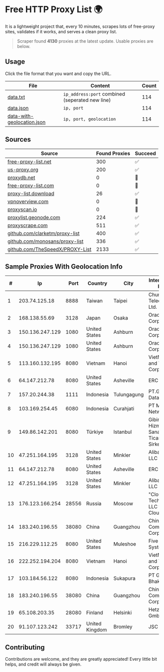 
# Free HTTP Proxy List 🌍

It is a lightweight project that, every 10 minutes, scrapes lots of free-proxy sites, validates if it works, and serves a clean proxy list.


> Scraper found **4130** proxies at the latest update. Usable proxies are below.

## Usage

Click the file format that you want and copy the URL.


|File|Content|Count|
|----|-------|-----|
|[data.txt](https://raw.githubusercontent.com/themiralay/Proxy-List-World/master/data.txt)|`ip_address:port` combined (seperated new line)|114|
|[data.json](https://raw.githubusercontent.com/themiralay/Proxy-List-World/master/data.json)|`ip, port`|114|
|[data-with-geolocation.json](https://raw.githubusercontent.com/themiralay/Proxy-List-World/master/data-with-geolocation.json)|`ip, port, geolocation`|114|

## Sources

|Source|Found Proxies|Succeed|
|------|-------------|-------|
|[free-proxy-list.net](https://free-proxy-list.net)|300|✅|
|[us-proxy.org](https://www.us-proxy.org)|200|✅|
|[proxydb.net](http://proxydb.net)|0|🚫|
|[free-proxy-list.com](https://free-proxy-list.com/?page=&port=&type%5B%5D=http&type%5B%5D=https&up_time=0&search=Search)|0|🚫|
|[proxy-list.download](https://www.proxy-list.download/HTTP)|26|✅|
|[vpnoverview.com](https://vpnoverview.com/privacy/anonymous-browsing/free-proxy-servers)|0|🚫|
|[proxyscan.io](https://www.proxyscan.io)|0|🚫|
|[proxylist.geonode.com](https://proxylist.geonode.com/api/proxy-list?limit=300&page=1&sort_by=lastChecked&sort_type=desc&protocols=http,https)|224|✅|
|[proxyscrape.com](https://api.proxyscrape.com/v2/?request=displayproxies&protocol=http&timeout=10000&country=all&ssl=all&anonymity=all)|511|✅|
|[github.com/clarketm/proxy-list](https://raw.githubusercontent.com/clarketm/proxy-list/master/proxy-list-raw.txt)|400|✅|
|[github.com/monosans/proxy-list](https://raw.githubusercontent.com/monosans/proxy-list/main/proxies/http.txt)|336|✅|
|[github.com/TheSpeedX/PROXY-List](https://raw.githubusercontent.com/TheSpeedX/PROXY-List/master/http.txt)|2133|✅|


## Sample Proxies With Geolocation Info

|#|Ip|Port|Country|City|Internet Service Provider|
|-|--|----|-------|----|-------------------------|
|1|203.74.125.18|8888|Taiwan|Taipei|Chunghwa Telecom Co., Ltd.|
|2|168.138.55.69|3128|Japan|Osaka|Oracle Corporation|
|3|150.136.247.129|1080|United States|Ashburn|Oracle Corporation|
|4|150.136.247.129|1080|United States|Ashburn|Oracle Corporation|
|5|113.160.132.195|8080|Vietnam|Hanoi|VietNam Post and Telecom Corporation|
|6|64.147.212.78|8080|United States|Asheville|ERC Broadband|
|7|157.20.244.38|1111|Indonesia|Tulungagung|PT.Global Media Data Prima|
|8|103.169.254.45|6080|Indonesia|Curahjati|PT Master Star Network|
|9|149.86.142.201|8080|Türkiye|Istanbul|Gibirnet Iletisim Hizmetleri Sanayi VE Ticaret Limited Sirketi|
|10|47.251.164.195|3128|United States|Minkler|Alibaba Cloud LLC|
|11|64.147.212.78|8080|United States|Asheville|ERC Broadband|
|12|47.251.164.195|3128|United States|Minkler|Alibaba Cloud LLC|
|13|176.123.166.254|28556|Russia|Moscow|"Cloud Technologies" LLC trading as Cloud.ru|
|14|183.240.196.55|38080|China|Guangzhou|China Mobile Communications Corporation|
|15|216.229.112.25|8080|United States|Muleshoe|Five Area Systems, LLC|
|16|222.252.194.204|8080|Vietnam|Hanoi|VietNam Post and Telecom Corporation|
|17|103.184.56.122|8080|Indonesia|Sukapura|PT Gading Bhakti Utama|
|18|183.240.196.55|38080|China|Guangzhou|China Mobile Communications Corporation|
|19|65.108.203.35|28080|Finland|Helsinki|Hetzner Online GmbH|
|20|91.107.123.242|33717|United Kingdom|Bromley|JSC IOT|



## Contributing

Contributions are welcome, and they are greatly appreciated! Every
little bit helps, and credit will always be given.

